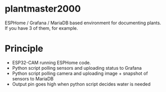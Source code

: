 # plantmaster2000
ESPHome / Grafana / MariaDB based environment for documenting plants. If you have 3 of them, for example.

# Principle
* ESP32-CAM running ESPHome code.
* Python script polling sensors and uploading status to Grafana
* Python script polling camera and uploading image + snapshot of sensors to MariaDB
* Output pin goes high when python script decides water is needed

